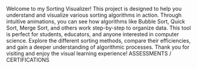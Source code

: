Welcome to my Sorting Visualizer! This project is designed to help you understand and visualize various sorting algorithms in action.
Through intuitive animations, you can see how algorithms like Bubble Sort, Quick Sort, Merge Sort, and others work step-by-step to
organize data. This tool is perfect for students, educators, and anyone interested in computer science. Explore the different sorting
methods, compare their efficiencies, and gain a deeper understanding of algorithmic processes. Thank you for visiting and enjoy the
visual learning experience!
ASSESSMENTS / CERTIFICATIONS
